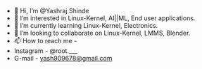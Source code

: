 - 👋 Hi, I’m @Yashraj Shinde
- 👀 I’m interested in Linux-Kernel, AI||ML, End user applications.
- 🌱 I’m currently learning Linux-Kernel, Electronics.
- 💞️ I’m looking to collaborate on Linux-Kernel, LMMS, Blender.
- 📫 How to reach me - 
-   Instagram - @root.___
-   G-mail - yash909678@gmail.com
<!---
x86-root/x86-root is a ✨ special ✨ repository because its `README.md` (this file) appears on your GitHub profile.
You can click the Preview link to take a look at your changes.
--->
